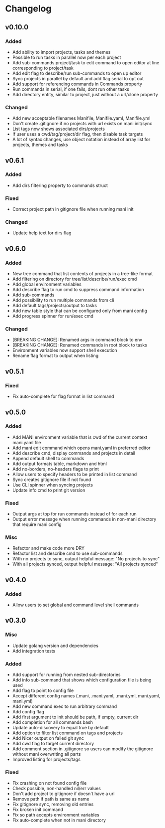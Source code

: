 # Changelog

## v0.10.0

### Added

- Add ability to import projects, tasks and themes
- Possible to run tasks in parallel now per each project
- Add sub-commands project/task to edit command to open editor at line corresponding to project/task
- Add edit flag to describe/run sub-commands to open up editor
- Sync projects in parallel by default and add flag serial to opt out
- Add support for referencing commands in Commands property
- Run commands in serial, if one fails, dont run other tasks
- Add directory entity, similar to project, just without a url/clone property

### Changed

- Add new acceptable filenames Manifile, Manifile.yaml, Manifile.yml
- Don't create .gitignore if no projects with url exists on mani init/sync
- List tags now shows associated dirs/projects
- If user uses a cwd/tag/project/dir flag, then disable task targets
- A lot of syntax changes, use object notation instead of array list for projects, themes and tasks

## v0.6.1

### Added

- Add dirs filtering property to commands struct

### Fixed

- Correct project path in gitignore file when running mani init

### Changed

- Update help text for dirs flag

## v0.6.0

### Added

- New tree command that list contents of projects in a tree-like format
- Add filtering on directory for tree/list/describe/run/exec cmd
- Add global environment variables
- Add describe flag to run cmd to suppress command information
- Add sub-commands
- Add possibility to run multiple commands from cli
- Add default tags/projects/output to tasks
- Add new table style that can be configured only from mani config
- Add progress spinner for run/exec cmd

### Changed

- [BREAKING CHANGE]: Renamed args in command block to env
- [BREAKING CHANGE]: Renamed commands in root block to tasks
- Environment variables now support shell execution
- Rename flag format to output when listing

## v0.5.1

### Fixed

- Fix auto-complete for flag format in list command

## v0.5.0

### Added

- Add MANI environment variable that is cwd of the current context mani.yaml file
- Add mani edit command which opens mani.yaml in preferred editor
- Add describe cmd, display commands and projects in detail
- Append default shell to commands
- Add output formats table, markdown and html
- Add no-borders, no-headers flags to print
- Allow users to specify headers to be printed in list command
- Sync creates gitignore file if not found
- Use CLI spinner when syncing projects
- Update info cmd to print git version

### Fixed

- Output args at top for run commands instead of for each run
- Output error message when running commands in non-mani directory that require mani config

### Misc

- Refactor and make code more DRY
- Refactor list and describe cmd to use sub-commands
- With no projects to sync, output helpful message: "No projects to sync"
- With all projects synced, output helpful message: "All projects synced"

## v0.4.0

### Added

- Allow users to set global and command level shell commands

## v0.3.0

### Misc

- Update golang version and dependencies
- Add integration tests

### Added

- Add support for running from nested sub-directories
- Add info sub-command that shows which configuration file is being used
- Add flag to point to config file
- Accept different config names (.mani, .mani.yaml, .mani.yml, mani.yaml, mani.yml)
- Add new command exec to run arbitrary command
- Add config flag
- Add first argument to init should be path, if empty, current dir
- Add completion for all commands bash
- Update auto-discovery to equal true by default
- Add option to filter list command on tags and projects
- Add Nicer output on failed git sync
- Add cwd flag to target current directory
- Add comment section in .gitignore so users can modify the gitignore without mani overwriting all parts
- Improved listing for projects/tags

### Fixed

- Fix crashing on not found config file
- Check possible, non-handled nil/err values
- Don't add project to gitignore if doesn't have a url
- Remove path if path is same as name
- Fix gitignore sync, removing old entries
- Fix broken init command
- Fix so path accepts environment variables
- Fix auto-complete when not in mani directory
